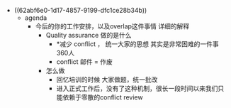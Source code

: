 - ((62abf6e0-1d17-4857-9199-dfc1ce28b34b))
	- agenda
		- 今后的你的工作安排，以及overlap这件事情 详细的解释
			- Quality assurance 做的是什么
				- *减少 conflict ， 统一大家的思想 其实是非常困难的一件事 360人
				- conflict 邮件 = 作废
			- 怎么做
				- 回忆培训的时候 大家做题，统一批改
				- 进入正式工作后，没有了这种机制，很长一段时间以来我们只能依赖于零散的conflict review